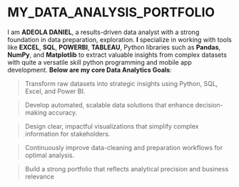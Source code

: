 # MY_DATA_ANALYSIS_PORTFOLIO
I am <b>ADEOLA DANIEL</b>,  a results-driven data analyst with a strong foundation in data preparation, exploration. <b>I</b> specialize in working with tools like <b>EXCEL</b>, <b>SQL</b>, <b>POWERBI</b>, <b>TABLEAU</b>, Python libraries such as <b>Pandas</b>, <b>NumPy</b>, and <b>Matplotlib</b> to extract valuable insights from complex datasets with quite a versatile skill python programming and mobile app development.
<b>Below are my core Data Analytics Goals</b>:

> Transform raw datasets into strategic insights using Python, SQL, Excel, and Power BI.

> Develop automated, scalable data solutions that enhance decision-making accuracy.

> Design clear, impactful visualizations that simplify complex information for stakeholders.

> Continuously improve data-cleaning and preparation workflows for optimal analysis.

> Build a strong portfolio that reflects analytical precision and business relevance






